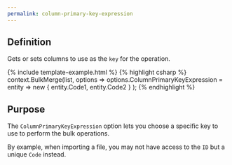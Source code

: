 ```yaml
---
permalink: column-primary-key-expression
---
```


## Definition
Gets or sets columns to use as the `key` for the operation.

{% include template-example.html %} 
{% highlight csharp %}
context.BulkMerge(list, options => 
        options.ColumnPrimaryKeyExpression = entity => new { entity.Code1, entity.Code2 }
); 
{% endhighlight %}

## Purpose
The `ColumnPrimaryKeyExpression` option lets you choose a specific key to use to perform the bulk operations.

By example, when importing a file, you may not have access to the `ID` but a unique `Code` instead.